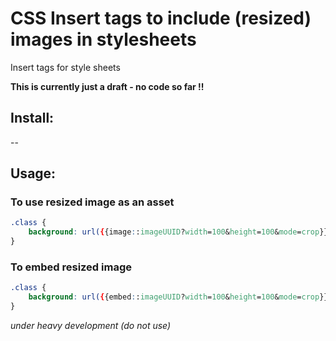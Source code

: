 # CSS Insert tags to include (resized) images in stylesheets
Insert tags for style sheets


 **This is currently just a draft - no code so far !!**


## Install:


--
## Usage:
### To use resized image as an asset
```css
.class {
    background: url({{image::imageUUID?width=100&height=100&mode=crop}}) #fff;
}
```

### To embed resized image
```css
.class {
    background: url({{embed::imageUUID?width=100&height=100&mode=crop}}) #fff;
}
```

*under heavy development (do not use)*
